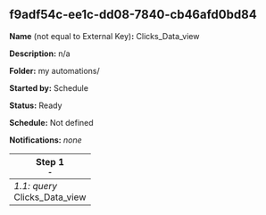 ## f9adf54c-ee1c-dd08-7840-cb46afd0bd84

**Name** (not equal to External Key)**:** Clicks_Data_view

**Description:** n/a

**Folder:** my automations/

**Started by:** Schedule

**Status:** Ready

**Schedule:** Not defined

**Notifications:** _none_


| Step 1<br>_<small>-</small>_ |
| --- |
| _1.1: query_<br>Clicks_Data_view |
